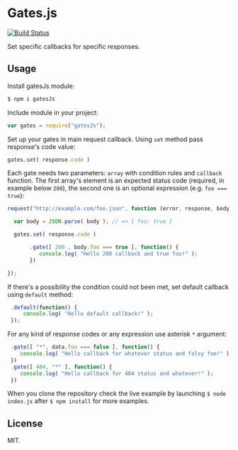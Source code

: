 # Gates.js

[![Build Status](https://travis-ci.org/piotrkabacinski/gatesJs.svg?branch=master)](https://travis-ci.org/piotrkabacinski/gatesJs)

Set specific callbacks for specific responses.

## Usage

Install gatesJs module:

```bash
$ npm i gatesJs
```

Include module in your project:

```JavaScript
var gates = require("gatesJs");
```

Set up your gates in main request callback. Using `set` method pass response's code value:

```JavaScript
gates.set( response.code )
```

Each gate needs two parameters: `array` with condition rules and `callback` function. The first array's element is an expected status code (required, in example below `200`), the second one is an optional expression (e.g. `foo === true`):

```JavaScript
request("http://example.com/foo.json", function (error, response, body) {

  var body = JSON.parse( body ); // => { foo: true }

  gates.set( response.code )

       .gate([ 200 , body.foo === true ], function() {
          console.log( "Hello 200 callback and true foo!" );
       })

});
```
If there's a possibility the condition could not been met, set default callback using `default` method:

```JavaScript
 .default(function() {
     console.log( "Hello default callback!" );
 });
```

For any kind of response codes or any expression use asterisk `*` argument:

```JavaScript
 .gate([ "*", data.foo === false ], function() {
    console.log( "Hello callback for whatever status and falsy foo!" );
 })
 .gate([ 404, "*" ], function() {
    console.log( "Hello callback for 404 status and whatever!" );
 })
```

When you clone the repository check the live example by launching `$ node index.js` after `$ npm install` for more examples.

## License

MIT.
